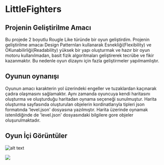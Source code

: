 # LittleFighters

## Projenin Geliştirilme Amacı
Bu projede 2 boyutlu Rougle Like türünde bir oyun geliştirdim. Projenin geliştirilme amacaı Design Patternları kullanarak Esnekliği(Flexibility) ve OKunabilirliği(Readability) yüksek bir yapı oluşturmak ve hazır bir oyun motoru kullanılmadan, basit fizik algoritmaları geliştirerek tecrübe ve fikir kazanmaktır. Bu nedenle oyun dizaynı için fazla geliştirmeler yapılmamlıştır. 


## Oyunun oynanışı
Oyunun amacı karakterin yol üzerindeki engeller ve tuzaklardan kaçınarak çadıra olaşmasını sağlamaktır. Aynı zamanda oyuncuya kendi haritasını oluşturma ve oluşturduğu haritadan oynama seçeneği sunulmuştur. Harita oluşturma sayfasında oluşturulan objelerin kordinatlarıyla tipleri json formatında 'level.json' dosyasına yazılmıştır. Harita üzerinde oynamak istenildiğinde de 'level.json' dosyasındaki bilgilere gore objeler oluşurulmaktadır.
  
## Oyun İçi Görüntüler
![alt text](GamePlay.gif "Logo Title Text 1")
  
![](MapCreate.gif)
